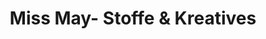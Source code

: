 ---
title: "Miss May- Stoffe & Kreatives"
url: /sankt-augustin/miss-may-stoffe-und-kreatives/
shop: Textil
---